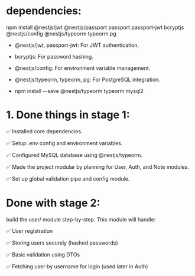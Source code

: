 # dependencies:

npm install @nestjs/jwt @nestjs/passport passport passport-jwt bcryptjs @nestjs/config @nestjs/typeorm typeorm pg

- @nestjs/jwt, passport-jwt: For JWT authentication.

- bcryptjs: For password hashing.

- @nestjs/config: For environment variable management.

- @nestjs/typeorm, typeorm, pg: For PostgreSQL integration.

- npm install --save @nestjs/typeorm typeorm mysql2

# 1. Done things in stage 1:

✅ Installed core dependencies.

✅ Setup .env config and environment variables.

✅ Configured MySQL database using @nestjs/typeorm.

✅ Made the project modular by planning for User, Auth, and Note modules.

✅ Set up global validation pipe and config module.

# Done with stage 2:

build the user/ module step-by-step. This module will handle:

✅ User registration

✅ Storing users securely (hashed passwords)

✅ Basic validation using DTOs

✅ Fetching user by username for login (used later in Auth)
